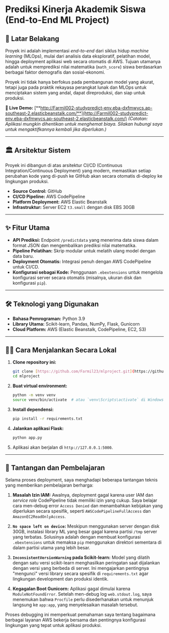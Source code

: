 # Prediksi Kinerja Akademik Siswa (End-to-End ML Project)

## 📖 Latar Belakang

Proyek ini adalah implementasi *end-to-end* dari siklus hidup *machine learning* (MLOps), mulai dari analisis data eksploratif, pelatihan model, hingga deployment aplikasi web secara otomatis di AWS. Tujuan utamanya adalah untuk memprediksi nilai matematika (`math_score`) siswa berdasarkan berbagai faktor demografis dan sosial-ekonomi.

Proyek ini tidak hanya berfokus pada pembangunan model yang akurat, tetapi juga pada praktik rekayasa perangkat lunak dan MLOps untuk menciptakan sistem yang andal, dapat direproduksi, dan siap untuk produksi.

**🚀 Live Demo:** [**http://Farmil002-studypredict-env.eba-dxfmwycs.ap-southeast-2.elasticbeanstalk.com/**](http://Farmil002-studypredict-env.eba-dxfmwycs.ap-southeast-2.elasticbeanstalk.com/)
*(Catatan: Aplikasi mungkin dihentikan untuk menghemat biaya. Silakan hubungi saya untuk mengaktifkannya kembali jika diperlukan.)*

---

## 🏛️ Arsitektur Sistem

Proyek ini dibangun di atas arsitektur CI/CD (Continuous Integration/Continuous Deployment) yang modern, memastikan setiap perubahan kode yang di-push ke GitHub akan secara otomatis di-deploy ke lingkungan produksi.


* **Source Control:** GitHub
* **CI/CD Pipeline:** AWS CodePipeline
* **Platform Deployment:** AWS Elastic Beanstalk
* **Infrastruktur:** Server EC2 `t3.small` dengan disk EBS 30GB

---

## ✨ Fitur Utama

* **API Prediksi:** Endpoint `/predictdata` yang menerima data siswa dalam format JSON dan mengembalikan prediksi nilai matematika.
* **Pipeline Pelatihan:** Skrip modular untuk melatih ulang model dengan data baru.
* **Deployment Otomatis:** Integrasi penuh dengan AWS CodePipeline untuk CI/CD.
* **Konfigurasi sebagai Kode:** Penggunaan `.ebextensions` untuk mengelola konfigurasi server secara otomatis (misalnya, ukuran disk dan konfigurasi `pip`).

---

## 🛠️ Teknologi yang Digunakan

* **Bahasa Pemrograman:** Python 3.9
* **Library Utama:** Scikit-learn, Pandas, NumPy, Flask, Gunicorn
* **Cloud Platform:** AWS (Elastic Beanstalk, CodePipeline, EC2, S3)

---

## 🏃‍♂️ Cara Menjalankan Secara Lokal

1.  **Clone repository ini:**
    ```bash
    git clone [https://github.com/Farmil23/mlproject.git](https://github.com/Farmil23/mlproject.git)
    cd mlproject
    ```
2.  **Buat virtual environment:**
    ```bash
    python -m venv venv
    source venv/bin/activate  # atau `venv\Scripts\activate` di Windows
    ```
3.  **Install dependensi:**
    ```bash
    pip install -r requirements.txt
    ```
4.  **Jalankan aplikasi Flask:**
    ```bash
    python app.py
    ```
5.  Aplikasi akan berjalan di `http://127.0.0.1:5000`.

---

## 🎯 Tantangan dan Pembelajaran

Selama proses deployment, saya menghadapi beberapa tantangan teknis yang memberikan pembelajaran berharga:

1.  **Masalah Izin IAM:** Awalnya, deployment gagal karena user IAM dan *service role* CodePipeline tidak memiliki izin yang cukup. Saya belajar cara men-debug error `Access Denied` dan menambahkan kebijakan yang diperlukan secara spesifik, seperti `AWSCodePipelineFullAccess` dan `AmazonEC2ReadOnlyAccess`.

2.  **`No space left on device`:** Meskipun menggunakan server dengan disk 30GB, instalasi library ML yang besar gagal karena partisi `/tmp` server yang terbatas. Solusinya adalah dengan membuat konfigurasi `.ebextensions` untuk memaksa `pip` menggunakan direktori sementara di dalam partisi utama yang lebih besar.

3.  **`InconsistentVersionWarning` pada Scikit-learn:** Model yang dilatih dengan satu versi scikit-learn menghasilkan peringatan saat dijalankan dengan versi yang berbeda di server. Ini mengajarkan pentingnya "mengunci" versi library secara spesifik di `requirements.txt` agar lingkungan development dan produksi identik.

4.  **Kegagalan Boot Gunicorn:** Aplikasi gagal dimulai karena `ModuleNotFoundError`. Setelah men-debug log `web.stdout.log`, saya menemukan bahwa `Procfile` perlu disederhanakan untuk menunjuk langsung ke `app:app`, yang menyelesaikan masalah tersebut.

Proses debugging ini memperkuat pemahaman saya tentang bagaimana berbagai layanan AWS bekerja bersama dan pentingnya konfigurasi lingkungan yang tepat untuk aplikasi produksi. 